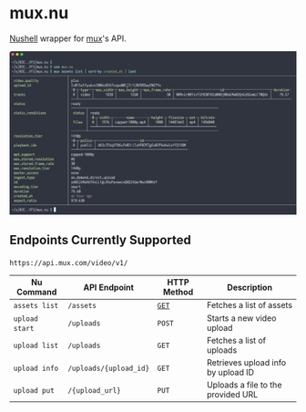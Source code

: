 # mux.nu

[Nushell](https://www.nushell.sh/) wrapper for
[mux](https://docs.mux.com/api-reference)'s API.

![Screenshot](./screenshot.png)

## Endpoints Currently Supported

`https://api.mux.com/video/v1/`

| Nu Command     | API Endpoint           | HTTP Method | Description                        |
| -------------- | ---------------------- | ----------- | ---------------------------------- |
| `assets list`  | `/assets`              | [`GET`](https://docs.mux.com/api-reference#video/operation/list-assets)       | Fetches a list of assets           |
| `upload start` | `/uploads`             | `POST`      | Starts a new video upload          |
| `upload list`  | `/uploads`             | `GET`       | Fetches a list of uploads          |
| `upload info`  | `/uploads/{upload_id}` | `GET`       | Retrieves upload info by upload ID |
| `upload put`   | `/{upload_url}`        | `PUT`       | Uploads a file to the provided URL |
